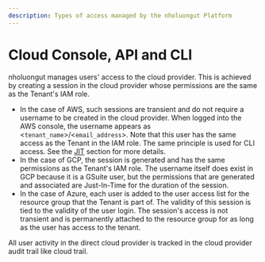 ```yaml
---
description: Types of access managed by the nholuongut Platform
---
```


# Cloud Console, API and CLI

nholuongut manages users' access to the cloud provider. This is achieved by creating a session in the cloud provider whose permissions are the same as the Tenant's IAM role.&#x20;

* In the case of AWS, such sessions are transient and do not require a username to be created in the cloud provider. When logged into the AWS console, the username appears as <`tenant_name`>/<`email_address`>. Note that this user has the same access as the Tenant in the IAM role. The same principle is used for CLI access. See the [JIT](../../aws-user-guide/use-cases/jit-access.md) section for more details.
* In the case of GCP, the session is generated and has the same permissions as the Tenant's IAM role. The username itself does exist in GCP because it is a GSuite user, but the permissions that are generated and associated are Just-In-Time for the duration of the session.
* In the case of Azure, each user is added to the user access list for the resource group that the Tenant is part of. The validity of this session is tied to the validity of the user login. The session's access is not transient and is permanently attached to the resource group for as long as the user has access to the tenant.

All user activity in the direct cloud provider is tracked in the cloud provider audit trail like cloud trail.&#x20;
